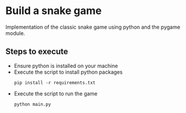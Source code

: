 # Build a snake game

Implementation of the classic snake game using python and the pygame module.

## Steps to execute
- Ensure python is installed on your machine
- Execute the script to install python packages
  ```
  pip install -r requirements.txt
  ```
- Execute the script to run the game
   ```
   python main.py
   ```
